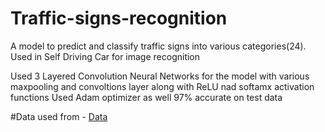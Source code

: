 # Traffic-signs-recognition
A model to predict and classify traffic signs into various categories(24). Used in Self Driving Car for image recognition

Used 3 Layered Convolution Neural Networks for the model with various maxpooling and convoltions layer along with ReLU nad softamx activation functions Used Adam optimizer as well 97% accurate on test data

#Data used from - [Data](https://www.kaggle.com/datasets/meowmeowmeowmeowmeow/gtsrb-german-traffic-sign)
